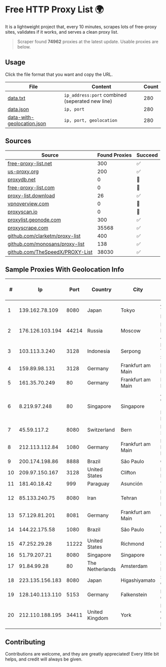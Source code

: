 
# Free HTTP Proxy List 🌍

It is a lightweight project that, every 10 minutes, scrapes lots of free-proxy sites, validates if it works, and serves a clean proxy list.


> Scraper found **74962** proxies at the latest update. Usable proxies are below.

## Usage

Click the file format that you want and copy the URL.


|File|Content|Count|
|----|-------|-----|
|[data.txt](https://raw.githubusercontent.com/themiralay/Proxy-List-World/master/data.txt)|`ip_address:port` combined (seperated new line)|280|
|[data.json](https://raw.githubusercontent.com/themiralay/Proxy-List-World/master/data.json)|`ip, port`|280|
|[data-with-geolocation.json](https://raw.githubusercontent.com/themiralay/Proxy-List-World/master/data-with-geolocation.json)|`ip, port, geolocation`|280|

## Sources

|Source|Found Proxies|Succeed|
|------|-------------|-------|
|[free-proxy-list.net](https://free-proxy-list.net)|300|✅|
|[us-proxy.org](https://www.us-proxy.org)|200|✅|
|[proxydb.net](http://proxydb.net)|0|🚫|
|[free-proxy-list.com](https://free-proxy-list.com/?page=&port=&type%5B%5D=http&type%5B%5D=https&up_time=0&search=Search)|0|🚫|
|[proxy-list.download](https://www.proxy-list.download/HTTP)|26|✅|
|[vpnoverview.com](https://vpnoverview.com/privacy/anonymous-browsing/free-proxy-servers)|0|🚫|
|[proxyscan.io](https://www.proxyscan.io)|0|🚫|
|[proxylist.geonode.com](https://proxylist.geonode.com/api/proxy-list?limit=300&page=1&sort_by=lastChecked&sort_type=desc&protocols=http,https)|300|✅|
|[proxyscrape.com](https://api.proxyscrape.com/v2/?request=displayproxies&protocol=http&timeout=10000&country=all&ssl=all&anonymity=all)|35568|✅|
|[github.com/clarketm/proxy-list](https://raw.githubusercontent.com/clarketm/proxy-list/master/proxy-list-raw.txt)|400|✅|
|[github.com/monosans/proxy-list](https://raw.githubusercontent.com/monosans/proxy-list/main/proxies/http.txt)|138|✅|
|[github.com/TheSpeedX/PROXY-List](https://raw.githubusercontent.com/TheSpeedX/PROXY-List/master/http.txt)|38030|✅|


## Sample Proxies With Geolocation Info

|#|Ip|Port|Country|City|Internet Service Provider|
|-|--|----|-------|----|-------------------------|
|1|139.162.78.109|8080|Japan|Tokyo|Akamai Technologies, Inc.|
|2|176.126.103.194|44214|Russia|Moscow|Miglovets Egor Andreevich|
|3|103.113.3.240|3128|Indonesia|Serpong|Diskominfo Tangerang Selatan|
|4|159.89.98.131|3128|Germany|Frankfurt am Main|DigitalOcean, LLC|
|5|161.35.70.249|80|Germany|Frankfurt am Main|DigitalOcean, LLC|
|6|8.219.97.248|80|Singapore|Singapore|Alibaba Cloud (Singapore) Private Limited|
|7|45.59.117.2|8080|Switzerland|Bern|FranTech Solutions|
|8|212.113.112.84|1080|Germany|Frankfurt am Main|DpkgSoft International Limited|
|9|200.174.198.86|8888|Brazil|São Paulo|Claro S.A|
|10|209.97.150.167|3128|United States|Clifton|DigitalOcean, LLC|
|11|181.40.18.42|999|Paraguay|Asunción|Telecel S.A.|
|12|85.133.240.75|8080|Iran|Tehran|Respina Networks & Beyond PJSC|
|13|57.129.81.201|8081|Germany|Frankfurt am Main|OVH SAS|
|14|144.22.175.58|1080|Brazil|São Paulo|Oracle Corporation|
|15|47.252.29.28|11222|United States|Richmond|Alibaba Cloud LLC|
|16|51.79.207.21|8080|Singapore|Singapore|OVH SAS|
|17|91.84.99.28|80|The Netherlands|Amsterdam|Servers Tech Fzco|
|18|223.135.156.183|8080|Japan|Higashiyamato|So-net Corporation|
|19|128.140.113.110|5153|Germany|Falkenstein|Hetzner Online GmbH|
|20|212.110.188.195|34411|United Kingdom|York|Bytemark Computer Consulting Ltd /19|



## Contributing

Contributions are welcome, and they are greatly appreciated! Every
little bit helps, and credit will always be given.


